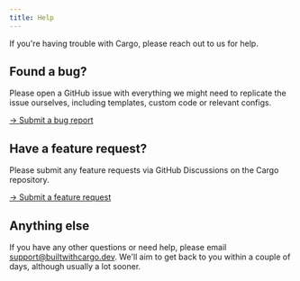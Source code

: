 ```yaml
---
title: Help
---
```


If you're having trouble with Cargo, please reach out to us for help.

## Found a bug?
Please open a GitHub issue with everything we might need to replicate the issue ourselves, including templates, custom code or relevant configs.

[-> Submit a bug report](https://github.com/duncanmcclean/cargo/issues/new?template=bug_report.yml)

## Have a feature request?
Please submit any feature requests via GitHub Discussions on the Cargo repository.

[-> Submit a feature request](https://github.com/duncanmcclean/cargo/discussions/new?category=feature-requests)

## Anything else
If you have any other questions or need help, please email support@builtwithcargo.dev. We'll aim to get back to you within a couple of days, although usually a lot sooner.
